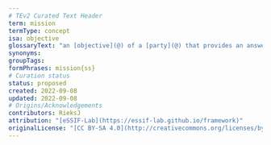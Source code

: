 ```yaml
---
# TEv2 Curated Text Header
term: mission
termType: concept
isa: objective
glossaryText: "an [objective](@) of a [party](@) that provides an answer to the question why that [party](@) exists - its 'raison d'être'."
synonyms:
groupTags:
formPhrases: mission{ss}
# Curation status
status: proposed
created: 2022-09-08
updated: 2022-09-08
# Origins/Acknowledgements
contributors: RieksJ
attribution: "[eSSIF-Lab](https://essif-lab.github.io/framework)"
originalLicense: "[CC BY-SA 4.0](http://creativecommons.org/licenses/by-sa/4.0/?ref=chooser-v1)"
---
```


